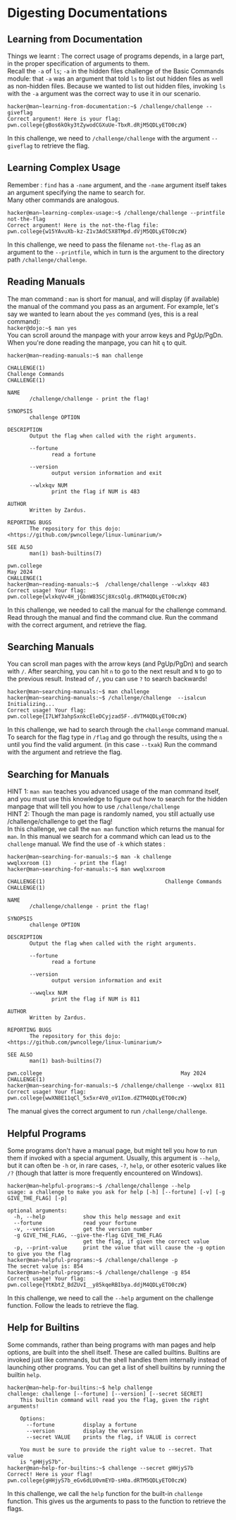 # Digesting Documentations

## Learning from Documentation

Things we learnt : The correct usage of programs depends, in a large part, in the proper specification of arguments to them.
<br>
Recall the `-a` of `ls`; `-a` in the hidden files challenge of the Basic Commands module: that `-a` was an argument that told `ls` to list out hidden files as well as non-hidden files.
Because we wanted to list out hidden files, invoking `ls` with the `-a` argument was the correct way to use it in our scenario.

```
hacker@man~learning-from-documentation:~$ /challenge/challenge --giveflag
Correct argument! Here is your flag:
pwn.college{gBos6kOky3tZywodCGXuUe-TbxR.dRjM5QDLyETO0czW}
```

In this challenge, we need to `/challenge/challenge` with the argument `--giveflag` to retrieve the flag.

## Learning Complex Usage

Remember : `find` has a `-name` argument, 
and the `-name` argument itself takes an argument specifying the name to search for.
<br>
Many other commands are analogous.

```
hacker@man~learning-complex-usage:~$ /challenge/challenge --printfile not-the-flag
Correct argument! Here is the not-the-flag file:
pwn.college{w15YAvuXb-kz-Z1v3AdC5X8TMpd.dVjM5QDLyETO0czW}
```

In this challenge, we need to pass the filename `not-the-flag` as an argument to the `--printfile`, 
which in turn is the argument to the directory path `/challenge/challenge`.

## Reading Manuals

The man command : `man` is short for manual, 
and will display (if available) the manual of the command you pass as an argument.
For example, let's say we wanted to learn about the `yes` command (yes, this is a real command):
<br>
`hacker@dojo:~$ man yes`
<br>
You can scroll around the manpage with your arrow keys and PgUp/PgDn.
When you're done reading the manpage, you can hit `q` to quit.
```
hacker@man~reading-manuals:~$ man challenge

CHALLENGE(1)                                                       Challenge Commands                                                       CHALLENGE(1)

NAME
       /challenge/challenge - print the flag!

SYNOPSIS
       challenge OPTION

DESCRIPTION
       Output the flag when called with the right arguments.

       --fortune
              read a fortune

       --version
              output version information and exit

       --wlxkqv NUM
              print the flag if NUM is 483

AUTHOR
       Written by Zardus.

REPORTING BUGS
       The repository for this dojo: <https://github.com/pwncollege/linux-luminarium/>

SEE ALSO
       man(1) bash-builtins(7)

pwn.college                                                             May 2024                                                            CHALLENGE(1
hacker@man~reading-manuals:~$  /challenge/challenge --wlxkqv 483
Correct usage! Your flag: pwn.college{wlxkqVv4H_jGbnW83SCj8XcsQlg.dRTM4QDLyETO0czW}
```
In this challenge, we needed to call the manual for the challenge command.
Read through the manual and find the command clue.
Run the command with the correct argument, and retrieve the flag.

## Searching Manuals

You can scroll man pages with the arrow keys (and PgUp/PgDn) and search with `/`.
After searching, you can hit `n` to go to the next result and `N` to go to the previous result.
Instead of `/`, you can use `?` to search backwards!

```
hacker@man~searching-manuals:~$ man challenge
hacker@man~searching-manuals:~$ /challenge/challenge  --isalcun
Initializing...
Correct usage! Your flag: pwn.college{I7LWf3ahpSxnkcEleDCyjzad5F-.dVTM4QDLyETO0czW}
```

In this challenge, we had to search through the `challenge` command manual.
To search for the flag type in `/flag` and go through the results, 
using the `n` until you find the valid argument. 
(in this case `--txak`) 
Run the command with the argument and retrieve the flag.

## Searching for Manuals

HINT 1: `man man` teaches you advanced usage of the man command itself, and you must use this knowledge to figure out how to search for the hidden manpage that will tell you how to use `/challenge/challenge`
<br>
HINT 2: Though the man page is randomly named, you still actually use /challenge/challenge to get the flag!
<br>
In this challenge, we call the `man man` function which returns the manual for `man`.
In this manual we search for a command which can lead us to the `challenge` manual.
We find the use of `-k` which states : 
```
hacker@man~searching-for-manuals:~$ man -k challenge
wwqlxxroom (1)       - print the flag!
hacker@man~searching-for-manuals:~$ man wwqlxxroom

CHALLENGE(1)                                      Challenge Commands                                     CHALLENGE(1)

NAME
       /challenge/challenge - print the flag!

SYNOPSIS
       challenge OPTION

DESCRIPTION
       Output the flag when called with the right arguments.

       --fortune
              read a fortune

       --version
              output version information and exit

       --wwqlxx NUM
              print the flag if NUM is 811

AUTHOR
       Written by Zardus.

REPORTING BUGS
       The repository for this dojo: <https://github.com/pwncollege/linux-luminarium/>

SEE ALSO
       man(1) bash-builtins(7)

pwn.college                                            May 2024                                          CHALLENGE(1)
hacker@man~searching-for-manuals:~$ /challenge/challenge --wwqlxx 811
Correct usage! Your flag: pwn.college{wwXN8E11qCl_5x5xr4V0_oV1Iom.dZTM4QDLyETO0czW}
```
The manual gives the correct argument to run `/challenge/challenge`.

## Helpful Programs

Some programs don't have a manual page, but might tell you how to run them if invoked with a special argument.
Usually, this argument is `--help`, but it can often be `-h` or, in rare cases, `-?`, `help`,
or other esoteric values like `/?` (though that latter is more frequently encountered on Windows).

```
hacker@man~helpful-programs:~$ /challenge/challenge --help
usage: a challenge to make you ask for help [-h] [--fortune] [-v] [-g GIVE_THE_FLAG] [-p]

optional arguments:
  -h, --help            show this help message and exit
  --fortune             read your fortune
  -v, --version         get the version number
  -g GIVE_THE_FLAG, --give-the-flag GIVE_THE_FLAG
                        get the flag, if given the correct value
  -p, --print-value     print the value that will cause the -g option to give you the flag
hacker@man~helpful-programs:~$ /challenge/challenge -p
The secret value is: 854
hacker@man~helpful-programs:~$ /challenge/challenge -g 854
Correct usage! Your flag: pwn.college{YtKbtZ_BdZUvI__y85kqeRBIbya.ddjM4QDLyETO0czW}
```

In this challenge, we need to call the `--help` argument on the challenge function.
Follow the leads to retrieve the flag.

## Help for Builtins

Some commands, rather than being programs with man pages and help options, are built into the shell itself.
These are called builtins.
Builtins are invoked just like commands, but the shell handles them internally instead of launching other programs.
You can get a list of shell builtins by running the builtin `help`.
```
hacker@man~help-for-builtins:~$ help challenge
challenge: challenge [--fortune] [--version] [--secret SECRET]
    This builtin command will read you the flag, given the right arguments!

    Options:
      --fortune         display a fortune
      --version         display the version
      --secret VALUE    prints the flag, if VALUE is correct

    You must be sure to provide the right value to --secret. That value
    is "gHHjyS7b".
hacker@man~help-for-builtins:~$ challenge --secret gHHjyS7b
Correct! Here is your flag!
pwn.college{gHHjyS7b_eGv6dLU0vmEYD-sH0a.dRTM5QDLyETO0czW}
```
In this challenge, we call the `help` function for the built-in `challenge` function.
This gives us the arguments to pass to the function to retrieve the flags.
